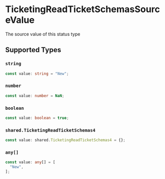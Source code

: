 # TicketingReadTicketSchemasSourceValue

The source value of this status type


## Supported Types

### `string`

```typescript
const value: string = "New";
```

### `number`

```typescript
const value: number = NaN;
```

### `boolean`

```typescript
const value: boolean = true;
```

### `shared.TicketingReadTicketSchemas4`

```typescript
const value: shared.TicketingReadTicketSchemas4 = {};
```

### `any[]`

```typescript
const value: any[] = [
  "New",
];
```

